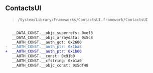 ## ContactsUI

> `/System/Library/Frameworks/ContactsUI.framework/ContactsUI`

```diff

   __DATA_CONST.__objc_superrefs: 0xef8
   __DATA_CONST.__objc_arraydata: 0x5c8
   __AUTH_CONST.__auth_got: 0x2600
-  __AUTH_CONST.__auth_ptr: 0x1ba8
+  __AUTH_CONST.__auth_ptr: 0x1b60
   __AUTH_CONST.__const: 0x91b0
   __AUTH_CONST.__cfstring: 0xb1a0
   __AUTH_CONST.__objc_const: 0x5df48

```
